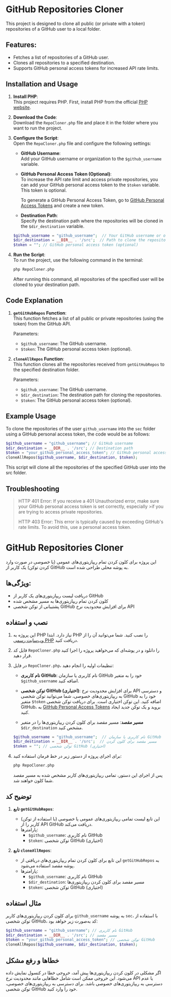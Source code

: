 # GitHub Repositories Cloner

This project is designed to clone all public (or private with a token) repositories of a GitHub user to a local folder.

## Features:
- Fetches a list of repositories of a GitHub user.
- Clones all repositories to a specified destination.
- Supports GitHub personal access tokens for increased API rate limits.

## Installation and Usage

1. **Install PHP**:  
   This project requires PHP. First, install PHP from the official [PHP website](https://www.php.net/downloads).

2. **Download the Code**:  
   Download the `RepoCloner.php` file and place it in the folder where you want to run the project.

3. **Configure the Script**:  
   Open the `RepoCloner.php` file and configure the following settings:

    - **GitHub Username**:  
      Add your GitHub username or organization to the `$github_username` variable.
    
    - **GitHub Personal Access Token (Optional)**:  
      To increase the API rate limit and access private repositories, you can add your GitHub personal access token to the `$token` variable. This token is optional.
      
      To generate a GitHub Personal Access Token, go to [GitHub Personal Access Tokens](https://github.com/settings/tokens) and create a new token.

    - **Destination Path**:  
      Specify the destination path where the repositories will be cloned in the `$dir_destination` variable.

    ```php
    $github_username = "github_username";  // Your GitHub username or organization
    $dir_destination = __DIR__ . '/src';  // Path to clone the repositories to
    $token = ""; // GitHub personal access token (optional)
    ```

4. **Run the Script**:  
   To run the project, use the following command in the terminal:

    ```bash
    php RepoCloner.php
    ```

    After running this command, all repositories of the specified user will be cloned to your destination path.

## Code Explanation

1. **`getGitHubRepos` Function**:  
   This function fetches a list of all public or private repositories (using the token) from the GitHub API.

   Parameters:
   - `$github_username`: The GitHub username.
   - `$token`: The GitHub personal access token (optional).

2. **`cloneAllRepos` Function**:  
   This function clones all the repositories received from `getGitHubRepos` to the specified destination folder.

   Parameters:
   - `$github_username`: The GitHub username.
   - `$dir_destination`: The destination path for cloning the repositories.
   - `$token`: The GitHub personal access token (optional).

## Example Usage

To clone the repositories of the user `github_username` into the `sec` folder using a GitHub personal access token, the code would be as follows:

```php
$github_username = "github_username"; // GitHub username
$dir_destination = __DIR__ . '/src'; // Destination path
$token = "your_github_personal_access_token"; // GitHub personal access token
cloneAllRepos($github_username, $dir_destination, $token);
```
This script will clone all the repositories of the specified GitHub user into the src folder.

## Troubleshooting
>HTTP 401 Error: If you receive a 401 Unauthorized error, make sure your GitHub personal access token is set correctly, especially >if you are trying to access private repositories.
>
>HTTP 403 Error: This error is typically caused by exceeding GitHub's rate limits. To avoid this, use a personal access token.



# GitHub Repositories Cloner

این پروژه برای کلون کردن تمام ریپازیتوری‌های عمومی (یا خصوصی در صورت وارد کردن توکن) یک کاربر از GitHub به پوشه محلی طراحی شده است.

## ویژگی‌ها:
- دریافت لیست ریپازیتوری‌های یک کاربر از GitHub
- کلون کردن تمام ریپازیتوری‌ها به مسیر مشخص شده
- پشتیبانی از توکن شخصی GitHub برای افزایش محدودیت نرخ API

## نصب و استفاده

1. این پروژه به PHP نیاز دارد. ابتدا PHP را نصب کنید. شما می‌توانید آن را از [وب‌سایت رسمی PHP](https://www.php.net/downloads) دریافت کنید.

2. فایل کد `RepoCloner.php` را دانلود و در پوشه‌ای که می‌خواهید پروژه را اجرا کنید قرار دهید.

3. در فایل `RepoCloner.php`، تنظیمات اولیه را انجام دهید:

    - **نام کاربری GitHub**:
      نام کاربری یا سازمان GitHub خود را به متغیر `$github_username` اضافه کنید.
    
    - **توکن شخصی GitHub (اختیاری)**:
      برای افزایش محدودیت نرخ API و دسترسی به ریپازیتوری‌های خصوصی، شما می‌توانید توکن شخصی GitHub خود را به متغیر `$token` اضافه کنید. این توکن اختیاری است.
      برای دریافت توکن شخصی GitHub، به [GitHub Personal Access Tokens](https://github.com/settings/tokens) بروید و یک توکن جدید ایجاد کنید.
      
    - **مسیر مقصد**:
      مسیر مقصد برای کلون کردن ریپازیتوری‌ها را در متغیر `$dir_destination` مشخص کنید.

    ```php
    $github_username = "github_username";  // نام کاربری یا سازمان GitHub
    $dir_destination = __DIR__ . '/src';  // مسیر مقصد برای کلون کردن
    $token = ""; // توکن شخصی GitHub (اختیاری)
    ```

4. برای اجرای پروژه از دستور زیر در خط فرمان استفاده کنید:

    ```bash
    php RepoCloner.php
    ```

    پس از اجرای این دستور، تمامی ریپازیتوری‌های کاربر مشخص شده به مسیر مقصد شما کلون خواهند شد.

## توضیح کد

1. **تابع `getGitHubRepos`**:
   - این تابع لیست تمامی ریپازیتوری‌های عمومی یا خصوصی (با استفاده از توکن) کاربر را از API GitHub دریافت می‌کند.
   - پارامترها:
     - `$github_username`: نام کاربری GitHub
     - `$token`: توکن شخصی GitHub (اختیاری)

2. **تابع `cloneAllRepos`**:
   - این تابع برای کلون کردن تمام ریپازیتوری‌های دریافتی از `getGitHubRepos` به پوشه مقصد استفاده می‌شود.
   - پارامترها:
     - `$github_username`: نام کاربری GitHub
     - `$dir_destination`: مسیر مقصد برای کلون کردن ریپازیتوری‌ها
     - `$token`: توکن شخصی GitHub (اختیاری)

## مثال استفاده

برای کلون کردن ریپازیتوری‌های کاربر `github_username` به پوشه `sec`، با استفاده از توکن شخصی GitHub، کد به‌صورت زیر خواهد بود:

```php
$github_username = "github_username"; // نام کاربری GitHub
$dir_destination = __DIR__ . '/src'; // مسیر مقصد
$token = "your_github_personal_access_token"; // توکن شخصی GitHub
cloneAllRepos($github_username, $dir_destination, $token);
```

## خطاها و رفع مشکل

اگر مشکلی در کلون کردن ریپازیتوری‌ها پیش آمد، خروجی خطا در کنسول نمایش داده می‌شود. این خروجی ممکن است شامل خطاهایی مانند محدودیت نرخ API یا عدم دسترسی به ریپازیتوری‌های خصوصی باشد.
برای دسترسی به ریپازیتوری‌های خصوصی، توکن شخصی GitHub خود را وارد کنید.
